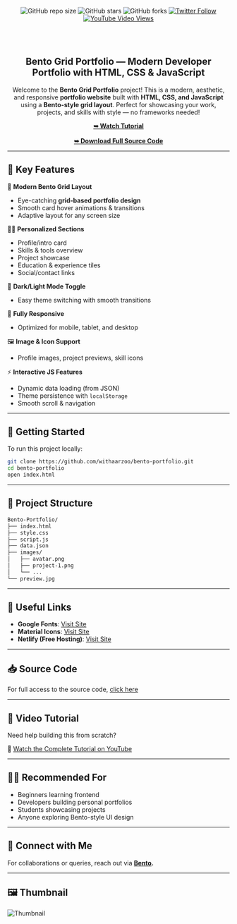 <div align="center">

![GitHub repo size](https://img.shields.io/github/repo-size/withaarzoo/Bento-Portfolio)
![GitHub stars](https://shields.io/github/stars/withaarzoo/Bento-Portfolio?style=social)
![GitHub forks](https://shields.io/github/forks/withaarzoo/Bento-Portfolio?style=social)
[![Twitter Follow](https://shields.io/twitter/follow/withaarzoo?style=social)](https://twitter.com/intent/follow?screen_name=withaarzoo)
[![YouTube Video Views](https://shields.io/youtube/views/SAu7e09vXoQ?style=social)](https://youtu.be/hmgG97mU-oo)

  <br />
  <br />

  <h2 align="center">Bento Grid Portfolio — Modern Developer Portfolio with HTML, CSS & JavaScript</h2>

Welcome to the **Bento Grid Portfolio** project! This is a modern, aesthetic, and responsive **portfolio website** built with **HTML, CSS, and JavaScript** using a **Bento-style grid layout**. Perfect for showcasing your work, projects, and skills with style — no frameworks needed!

  <div>
    <a href="https://youtu.be/hmgG97mU-oo"><strong>➥ Watch Tutorial</strong></a>
    <br>
    <br>
    <a href="https://t.me/withaarzoo"><strong>➥ Download Full Source Code</strong></a>
  </div>

</div>

---

## 📌 Key Features

🎨 **Modern Bento Grid Layout**  
- Eye-catching **grid-based portfolio design**  
- Smooth card hover animations & transitions  
- Adaptive layout for any screen size  

🧑‍💻 **Personalized Sections**  
- Profile/intro card  
- Skills & tools overview  
- Project showcase  
- Education & experience tiles  
- Social/contact links  

🌙 **Dark/Light Mode Toggle**  
- Easy theme switching with smooth transitions  

📱 **Fully Responsive**  
- Optimized for mobile, tablet, and desktop  

🖼️ **Image & Icon Support**  
- Profile images, project previews, skill icons  

⚡ **Interactive JS Features**  
- Dynamic data loading (from JSON)  
- Theme persistence with `localStorage`  
- Smooth scroll & navigation  

---

## 🚀 Getting Started

To run this project locally:

```bash
git clone https://github.com/withaarzoo/bento-portfolio.git
cd bento-portfolio
open index.html
````

---

## 📂 Project Structure

```bash
Bento-Portfolio/
├── index.html
├── style.css
├── script.js
├── data.json
├── images/
│   ├── avatar.png
│   ├── project-1.png
│   └── ...
└── preview.jpg
```

---

## 🔗 Useful Links

* **Google Fonts**: [Visit Site](https://fonts.google.com/)
* **Material Icons**: [Visit Site](https://fonts.google.com/icons)
* **Netlify (Free Hosting)**: [Visit Site](https://www.netlify.com/)

---

## 📥 Source Code

For full access to the source code, [click here](https://t.me/withaarzoo)

---

## 🎥 Video Tutorial

Need help building this from scratch?

📌 [Watch the Complete Tutorial on YouTube](https://youtu.be/hmgG97mU-oo)

---

## 🧑‍💻 Recommended For

* Beginners learning frontend
* Developers building personal portfolios
* Students showcasing projects
* Anyone exploring Bento-style UI design

---

## 🤝 Connect with Me

For collaborations or queries, reach out via **[Bento](https://bento.me/withaarzoo).**

---

## 🖼️ Thumbnail

![Thumbnail](./preview.jpg "thumbnail")
